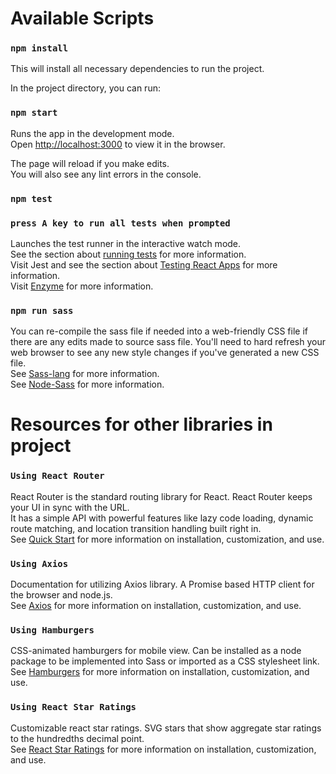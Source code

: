 # Available Scripts

### `npm install`

This will install all necessary dependencies to run the project.<br>

In the project directory, you can run:<br>

### `npm start`

Runs the app in the development mode.<br>
Open [http://localhost:3000](http://localhost:3000) to view it in the browser.

The page will reload if you make edits.<br>
You will also see any lint errors in the console.

### `npm test`

### `press A key to run all tests when prompted`

Launches the test runner in the interactive watch mode.<br>
See the section about [running tests](https://facebook.github.io/create-react-app/docs/running-tests) for more information.<br>
Visit Jest and see the section about [Testing React Apps](https://jestjs.io/docs/en/tutorial-react) for more information.<br>
Visit [Enzyme](https://airbnb.io/enzyme/) for more information.<br>

### `npm run sass`

You can re-compile the sass file if needed into a web-friendly CSS file if there are any edits made to source sass file. You'll need to hard refresh your web browser to see any new style changes if you've generated a new CSS file.<br>
See [Sass-lang](https://sass-lang.com) for more information.<br>
See [Node-Sass](https://github.com/sass/node-sass) for more information.<br>

# Resources for other libraries in project

### `Using React Router`

React Router is the standard routing library for React. React Router keeps your UI in sync with the URL.<br>It has a simple API with powerful features like lazy code loading, dynamic route matching, and location transition handling built right in.<br>
See [Quick Start](https://reacttraining.com/react-router/web/guides/quick-start) for more information on installation, customization, and use.<br>

### `Using Axios`

Documentation for utilizing Axios library. A Promise based HTTP client for the browser and node.js.<br>
See [Axios](https://github.com/axios/axios) for more information on installation, customization, and use.<br>

### `Using Hamburgers`

CSS-animated hamburgers for mobile view. Can be installed as a node package to be implemented into Sass or imported as a CSS stylesheet link.<br>
See [Hamburgers](https://jonsuh.com/hamburgers/) for more information on installation, customization, and use.<br>

### `Using React Star Ratings`

Customizable react star ratings. SVG stars that show aggregate star ratings to the hundredths decimal point.<br>
See [React Star Ratings](https://github.com/ekeric13/react-star-ratings) for more information on installation, customization, and use.
